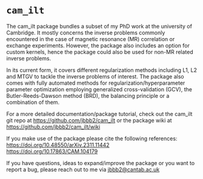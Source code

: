 # `cam_ilt`

The cam_ilt package bundles a subset of my PhD work at the university of Cambridge. It mostly concerns the inverse problems commonly encountered in the case of magnetic resonance (MR) correlation or exchange experiments. However, the package also includes an option for custom kernels, hence the package could also be used for non-MR related inverse problems. 

In its current form, it covers different regularization methods including L1, L2 and MTGV to tackle the inverse problems of interest. The package also comes with fully automated methods for regularization/hyperparameter parameter optimization employing generalized cross-validation (GCV), the Butler-Reeds-Dawson method (BRD), the balancing principle or a combination of them. 

For a more detailed documentation/package tutorial, check out the cam_ilt git repo at https://github.com/jbbb2/cam_ilt or the package wiki at https://github.com/jbbb2/cam_ilt/wiki

If you make use of the package please cite the following references: 
https://doi.org/10.48550/arXiv.2311.11442
https://doi.org/10.17863/CAM.104179

If you have questions, ideas to expand/improve the package or you want to report a bug, please reach out to me via jbbb2@cantab.ac.uk
